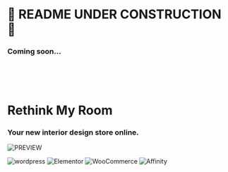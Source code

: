 # 🚧 README UNDER CONSTRUCTION 🚧
### Coming soon...

<br>
<br>
<br>

# Rethink My Room
### Your new interior design store online.


![PREVIEW](https://github.com/BjzArchi/RethinkMyRoom/blob/master/RMR.gif)

![wordpress](https://img.shields.io/badge/WordPress-21759B.svg?style=for-the-badge&logo=WordPress&logoColor=white)
![Elementor](https://img.shields.io/badge/Elementor-92003B.svg?style=for-the-badge&logo=Elementor&logoColor=white)
![WooCommerce](https://img.shields.io/badge/Woo-96588A.svg?style=for-the-badge&logo=Woo&logoColor=white)
![Affinity](https://img.shields.io/badge/Affinity%20Designer-1B72BE.svg?style=for-the-badge&logo=Affinity-Designer&logoColor=white)


<br>
<br>
<br>


<!--
𝗚𝗿𝗲𝗮𝘁 𝗲𝘅𝗽𝗲𝗿𝗶𝗲𝗻𝗰𝗲 𝘄𝗶𝘁𝗵 𝗮 𝗽𝗮𝗿𝘁𝗻𝗲𝗿, 𝗰𝗼𝘃𝗲𝗿𝗶𝗻𝗴 𝗮𝗹𝗹 𝗮𝘅𝗲𝘀 𝗼𝗳 𝘄𝗲𝗯𝘀𝗶𝘁𝗲 𝗰𝗿𝗲𝗮𝘁𝗶𝗼𝗻.

• Content Building

Pictures | Schemas | Arrays | Mockup 

* except customer’s 3D photos


• Branding 🛡™



‣ Create a link and a relationship with the community.
‣ Communicate the value of the offerings.
‣ Make an impression.
‣ Differentiate the store from the others.
‣ Create a visual identity that matches business expectations.


• Graphical charter Drafting

Brainstorming | Name | Logo | Favicon | Fonts | Colors 


• Marketing

Setting Up: Offers | Copywriting / Ghostwriting | Form | FAQ | Sale Funnel


• Site building from scratch with:

‣ Elementor
‣ Astra theme
‣ WooCommerce



WordPress | Sales page | UI/UX | Empathy | Illustration | Wireframe | Copywriting | Negotiation | Hosting


-->
